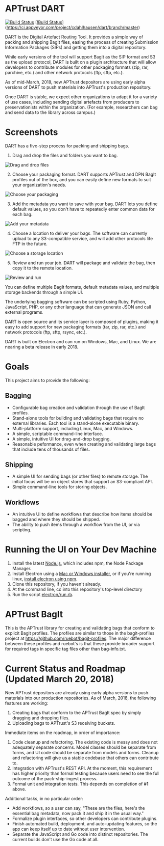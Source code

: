 # APTrust DART
[![Build Status](https://travis-ci.org/APTrust/dart.svg?branch=master)](https://travis-ci.org/APTrust/dart)
[[!Build Status](https://ci.appveyor.com/api/projects/status/waprqft4knhb5ktb/branch/master?svg=true)](https://ci.appveyor.com/project/cdahlhausen/dart/branch/master)

DART is the Digital Artefact Routing Tool. It provides a simple way of packing
and shipping BagIt files, easing the process of creating Submission Information
Packages (SIPs) and getting them into a digital repository.

While early versions of the tool will support BagIt as the SIP format and S3
as the upload protocol, DART is built on a plugin architecture that will allow
developers to contribute modules for other packaging formats (zip, rar, parchive, etc.)
and other network protocols (ftp, sftp, etc.).

As of mid-March, 2018, new APTrust depositors are using early alpha versions
of DART to push materials into APTrust's production repository.

Once DART is stable, we expect other organizations to adapt it for a variety of
use cases, including sending digital artefacts from producers to preservationists
within the organization. (For example, researchers can bag and send data to the
library across campus.)

# Screenshots

DART has a five-step process for packing and shipping bags.

1. Drag and drop the files and folders you want to bag.

![Drag and drop files](electron/screenshots/ES_Files.png "Drag and drop files")

2. Choose your packaging format. DART supports APTrust and DPN BagIt profiles out of the box, and you can easily define new formats to suit your organization's needs.

![Choose your packaging](electron/screenshots/ES_Packaging.png "Choose your packaging")

3. Add the metadata you want to save with your bag. DART lets you define default values, so you don't have to repeatedly enter common data for each bag.

![Add your metadata](electron/screenshots/ES_Metadata.png "Add your metadata")

4. Choose a location to deliver your bags. The software can currently upload to any S3-compatible service, and will add other protocols life FTP in the future.

![Choose a storage location](electron/screenshots/ES_Storage.png "Choose a storage location")

5. Review and run your job. DART will package and validate the bag, then copy it to the remote location.

![Review and run](electron/screenshots/ES_Run_Job.png "Review and run")

You can define multiple BagIt formats, default metadata values, and multiple storage backends through a simple UI.

The underlying bagging software can be scripted using Ruby, Python, JavaScript, PHP, or any other language that can generate JSON and call external programs.

DART is open source and its service layer is composed of plugins, making it easy to add support for new packaging formats (tar, zip, rar, etc.) and network protocols (ftp, sftp, rsync, etc.).

DART is built on Electron and can run on Windows, Mac, and Linux. We are nearing a beta release in early 2018.

# Goals

This project aims to provide the following:

## Bagging

* Configurable bag creation and validation through the use of BagIt profiles.
* Stand-alone tools for building and validating bags that require no external
libraries. Each tool is a stand-alone executable binary.
* Multi-platform support, including Linux, Mac, and Windows.
* A simple, scriptable command-line interface.
* A simple, intuitive UI for drag-and-drop bagging.
* Reasonable peformance, even when creating and validating large bags that
include tens of thousands of files.

## Shipping

* A simple UI for sending bags (or other files) to remote storage. The
initial focus will be on object stores that support an S3-compliant API.
* Simple command-line tools for storing objects.

## Workflows

* An intuitive UI to define workflows that describe how items should be
bagged and where they should be shipped.
* The ability to push items through a workflow from the UI, or via scripting.

# Running the UI on Your Dev Machine

1. Install the latest [Node.js](https://nodejs.org/en/download/), which includes npm,
   the Node Package Manager.
2. Install Electron using a [Mac or Windows installer](https://electronjs.org/releases),
   or if you're running linux, [install electron using npm](https://www.npmjs.com/package/electron).
3. Clone this repository, if you haven't already.
4. At the command line, cd into this repository's top-level directory
5. Run the script [electron/run.rb](electron/run.rb).

# APTrust BagIt

This is the APTrust library for creating and validating bags that conform to
explicit BagIt profiles. The profiles are similar to those in the
bagit-profiles project at https://github.com/ruebot/bagit-profiles. The major
difference between these profiles and ruebot's is that these provide broader
support for required tags in specific tag files other than bag-info.txt.

# Current Status and Roadmap (Updated March 20, 2018)

New APTrust depositors are already using early alpha versions to push materials into
our production repositories. As of March, 2018, the following features are working:

1. Creating bags that conform to the APTrust BagIt spec by simply dragging and dropping files.
2. Uploading bags to APTrust's S3 receiving buckets.

Immediate items on the roadmap, in order of importance:

1. Code cleanup and refactoring. The existing code is messy and does not adequately
separate concerns. Model classes should be separate from forms, and UI code should be
separate from models and forms. Cleanup and refactoring will give us a stable codebase
that others can contribute to.
2. Integration with APTrust's REST API. At the moment, this requirement has higher
priority than formal testing because users need to see the full outcome of the
pack-ship-ingest process.
3. Formal unit and integration tests. This depends on completion of #1 above.

Additional tasks, in no particular order:

* Add workflows, so a user can say, "These are the files, here's the essential bag
metadata, now pack it and ship it in the usual way."
* Formalize plugin interfaces, so other developers can contribute plugins.
* Finish automated build, deployment, and auto-updating features, so the app can keep
itself up to date without user intervention.
* Separate the JavaScript and Go code into distinct repositories. The current
builds don't use the Go code at all.
